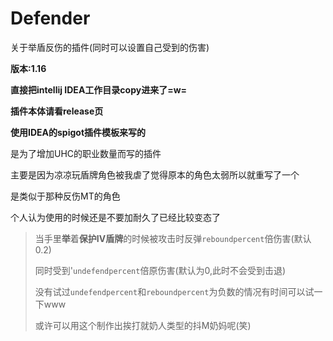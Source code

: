 # Defender
关于举盾反伤的插件(同时可以设置自己受到的伤害)

**版本:1.16**

**直接把intellij IDEA工作目录copy进来了=w=**

**插件本体请看release页**

**使用IDEA的spigot插件模板来写的**



是为了增加UHC的职业数量而写的插件

主要是因为凉凉玩盾牌角色被我虐了觉得原本的角色太弱所以就重写了一个

是类似于那种反伤MT的角色

个人认为使用的时候还是不要加耐久了已经比较变态了

>当手里**举**着**保护Ⅳ盾牌**的时候被攻击时反弹`reboundpercent`倍伤害(默认0.2)
>
>同时受到'`undefendpercent`倍原伤害(默认为0,此时不会受到击退)
>
>没有试过`undefendpercent`和`reboundpercent`为负数的情况有时间可以试一下www
>
>或许可以用这个制作出挨打就奶人类型的抖M奶妈呢(笑)

